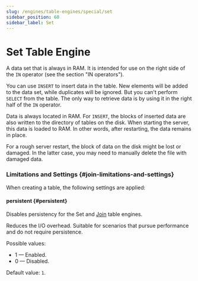 ```yaml
---
slug: /engines/table-engines/special/set
sidebar_position: 60
sidebar_label: Set
---
```


# Set Table Engine

A data set that is always in RAM. It is intended for use on the right side of the `IN` operator (see the section "IN operators").

You can use `INSERT` to insert data in the table. New elements will be added to the data set, while duplicates will be ignored.
But you can't perform `SELECT` from the table. The only way to retrieve data is by using it in the right half of the `IN` operator.

Data is always located in RAM. For `INSERT`, the blocks of inserted data are also written to the directory of tables on the disk. When starting the server, this data is loaded to RAM. In other words, after restarting, the data remains in place.

For a rough server restart, the block of data on the disk might be lost or damaged. In the latter case, you may need to manually delete the file with damaged data.

### Limitations and Settings {#join-limitations-and-settings}

When creating a table, the following settings are applied:

#### persistent {#persistent}

Disables persistency for the Set and [Join](/docs/engines/table-engines/special/join.md/#join) table engines.

Reduces the I/O overhead. Suitable for scenarios that pursue performance and do not require persistence.

Possible values:

- 1 — Enabled.
- 0 — Disabled.

Default value: `1`.
